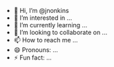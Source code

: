 - 👋 Hi, I’m @jnonkins
- 👀 I’m interested in ...
- 🌱 I’m currently learning ...
- 💞️ I’m looking to collaborate on ...
- 📫 How to reach me ...
- 😄 Pronouns: ...
- ⚡ Fun fact: ...

<!---
jnonkins/jnonkins is a ✨ special ✨ repository because its `README.md` (this file) appears on your GitHub profile.
You can click the Preview link to take a look at your changes.
--->
